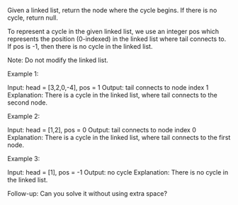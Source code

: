 Given a linked list, return the node where the cycle begins. If there is no cycle, return null.

To represent a cycle in the given linked list, we use an integer pos which represents the position (0-indexed) in the linked list where tail connects to. If pos is -1, then there is no cycle in the linked list.

Note: Do not modify the linked list.

Example 1:

Input: head = [3,2,0,-4], pos = 1
Output: tail connects to node index 1
Explanation: There is a cycle in the linked list, where tail connects to the second node.

Example 2:

Input: head = [1,2], pos = 0
Output: tail connects to node index 0
Explanation: There is a cycle in the linked list, where tail connects to the first node.

Example 3:

Input: head = [1], pos = -1
Output: no cycle
Explanation: There is no cycle in the linked list.

Follow-up:
Can you solve it without using extra space?